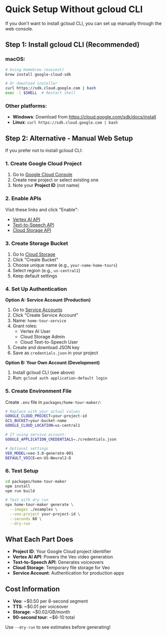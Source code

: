 # Quick Setup Without gcloud CLI

If you don't want to install gcloud CLI, you can set up manually through the web console.

## Step 1: Install gcloud CLI (Recommended)

### macOS:
```bash
# Using Homebrew (easiest)
brew install google-cloud-sdk

# Or download installer
curl https://sdk.cloud.google.com | bash
exec -l $SHELL  # Restart shell
```

### Other platforms:
- **Windows**: Download from https://cloud.google.com/sdk/docs/install
- **Linux**: `curl https://sdk.cloud.google.com | bash`

## Step 2: Alternative - Manual Web Setup

If you prefer not to install gcloud CLI:

### 1. Create Google Cloud Project
1. Go to [Google Cloud Console](https://console.cloud.google.com/)
2. Create new project or select existing one
3. Note your **Project ID** (not name)

### 2. Enable APIs
Visit these links and click "Enable":
- [Vertex AI API](https://console.cloud.google.com/apis/library/aiplatform.googleapis.com)
- [Text-to-Speech API](https://console.cloud.google.com/apis/library/texttospeech.googleapis.com)
- [Cloud Storage API](https://console.cloud.google.com/apis/library/storage.googleapis.com)

### 3. Create Storage Bucket
1. Go to [Cloud Storage](https://console.cloud.google.com/storage)
2. Click "Create Bucket"
3. Choose unique name (e.g., `your-name-home-tours`)
4. Select region (e.g., `us-central1`)
5. Keep default settings

### 4. Set Up Authentication

**Option A: Service Account (Production)**
1. Go to [Service Accounts](https://console.cloud.google.com/iam-admin/serviceaccounts)
2. Click "Create Service Account"
3. Name: `home-tour-service`
4. Grant roles:
   - Vertex AI User
   - Cloud Storage Admin  
   - Cloud Text-to-Speech User
5. Create and download JSON key
6. Save as `credentials.json` in your project

**Option B: Your Own Account (Development)**
1. Install gcloud CLI (see above)
2. Run: `gcloud auth application-default login`

### 5. Create Environment File

Create `.env` file in `packages/home-tour-maker/`:

```bash
# Replace with your actual values
GOOGLE_CLOUD_PROJECT=your-project-id
GCS_BUCKET=your-bucket-name
GOOGLE_CLOUD_LOCATION=us-central1

# If using service account:
GOOGLE_APPLICATION_CREDENTIALS=./credentials.json

# Optional settings
VEO_MODEL=veo-3.0-generate-001
DEFAULT_VOICE=en-US-Neural2-D
```

### 6. Test Setup

```bash
cd packages/home-tour-maker
npm install
npm run build

# Test with dry run
npx home-tour-maker generate \
  --images ./examples \
  --veo-project your-project-id \
  --seconds 60 \
  --dry-run
```

## What Each Part Does

- **Project ID**: Your Google Cloud project identifier
- **Vertex AI API**: Powers the Veo video generation
- **Text-to-Speech API**: Generates voiceovers
- **Cloud Storage**: Temporary file storage for Veo
- **Service Account**: Authentication for production apps

## Cost Information

- **Veo**: ~$0.50 per 8-second segment
- **TTS**: ~$0.01 per voiceover
- **Storage**: ~$0.02/GB/month
- **90-second tour**: ~$6-10 total

Use `--dry-run` to see estimates before generating!


